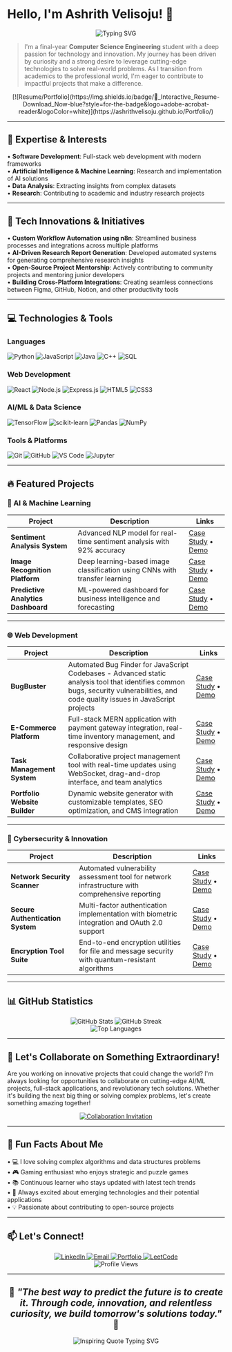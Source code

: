 # Hello, I'm Ashrith Velisoju! 👋

<div align="center">
  <img src="https://readme-typing-svg.herokuapp.com?font=Fira+Code&pause=1000&color=36BCF7&width=435&lines=Computer+Science+Engineering+Student;AI+%26+ML+Enthusiast;Full-Stack+Developer;Innovation+Driven+Problem+Solver" alt="Typing SVG" />
</div>

> I'm a final-year **Computer Science Engineering** student with a deep passion for technology and innovation. My journey has been driven by curiosity and a strong desire to leverage cutting-edge technologies to solve real-world problems. As I transition from academics to the professional world, I'm eager to contribute to impactful projects that make a difference.

<div align="center">
  [![Resume/Portfolio](https://img.shields.io/badge/📄_Interactive_Resume-Download_Now-blue?style=for-the-badge&logo=adobe-acrobat-reader&logoColor=white)](https://ashrithvelisoju.github.io/Portfolio/)
</div>

---

## 🚀 Expertise & Interests

• **Software Development**: Full-stack web development with modern frameworks  
• **Artificial Intelligence & Machine Learning**: Research and implementation of AI solutions  
• **Data Analysis**: Extracting insights from complex datasets  
• **Research**: Contributing to academic and industry research projects

---

## 🔬 Tech Innovations & Initiatives

• **Custom Workflow Automation using n8n**: Streamlined business processes and integrations across multiple platforms  
• **AI-Driven Research Report Generation**: Developed automated systems for generating comprehensive research insights  
• **Open-Source Project Mentorship**: Actively contributing to community projects and mentoring junior developers  
• **Building Cross-Platform Integrations**: Creating seamless connections between Figma, GitHub, Notion, and other productivity tools

---

## 💻 Technologies & Tools

### Languages

<p>
<img alt="Python" src="https://img.shields.io/badge/python-3670A0?style=for-the-badge&logo=python&logoColor=ffdd54" />
<img alt="JavaScript" src="https://img.shields.io/badge/javascript-%23323330.svg?style=for-the-badge&logo=javascript&logoColor=%23F7DF1E" />
<img alt="Java" src="https://img.shields.io/badge/java-%23ED8B00.svg?style=for-the-badge&logo=openjdk&logoColor=white" />
<img alt="C++" src="https://img.shields.io/badge/c++-%2300599C.svg?style=for-the-badge&logo=c%2B%2B&logoColor=white" />
<img alt="SQL" src="https://img.shields.io/badge/sql-%2307405e.svg?style=for-the-badge&logo=sqlite&logoColor=white" />
</p>

### Web Development

<p>
<img alt="React" src="https://img.shields.io/badge/react-%2320232a.svg?style=for-the-badge&logo=react&logoColor=%2361DAFB" />
<img alt="Node.js" src="https://img.shields.io/badge/node.js-6DA55F?style=for-the-badge&logo=node.js&logoColor=white" />
<img alt="Express.js" src="https://img.shields.io/badge/express.js-%23404d59.svg?style=for-the-badge&logo=express&logoColor=%2361DAFB" />
<img alt="HTML5" src="https://img.shields.io/badge/html5-%23E34F26.svg?style=for-the-badge&logo=html5&logoColor=white" />
<img alt="CSS3" src="https://img.shields.io/badge/css3-%231572B6.svg?style=for-the-badge&logo=css3&logoColor=white" />
</p>

### AI/ML & Data Science

<p>
<img alt="TensorFlow" src="https://img.shields.io/badge/TensorFlow-%23FF6F00.svg?style=for-the-badge&logo=TensorFlow&logoColor=white" />
<img alt="scikit-learn" src="https://img.shields.io/badge/scikit--learn-%23F7931E.svg?style=for-the-badge&logo=scikit-learn&logoColor=white" />
<img alt="Pandas" src="https://img.shields.io/badge/pandas-%23150458.svg?style=for-the-badge&logo=pandas&logoColor=white" />
<img alt="NumPy" src="https://img.shields.io/badge/numpy-%23013243.svg?style=for-the-badge&logo=numpy&logoColor=white" />
</p>

### Tools & Platforms

<p>
<img alt="Git" src="https://img.shields.io/badge/git-%23F05033.svg?style=for-the-badge&logo=git&logoColor=white" />
<img alt="GitHub" src="https://img.shields.io/badge/github-%23121011.svg?style=for-the-badge&logo=github&logoColor=white" />
<img alt="VS Code" src="https://img.shields.io/badge/Visual%20Studio%20Code-0078d7.svg?style=for-the-badge&logo=visual-studio-code&logoColor=white" />
<img alt="Jupyter" src="https://img.shields.io/badge/jupyter-%23FA0F00.svg?style=for-the-badge&logo=jupyter&logoColor=white" />
</p>

---

## 🔥 Featured Projects

### 🤖 AI & Machine Learning

| Project | Description | Links |
|---------|-------------|-------|
| **Sentiment Analysis System** | Advanced NLP model for real-time sentiment analysis with 92% accuracy | [Case Study](https://github.com/ashrithvelisoju) • [Demo](https://github.com/ashrithvelisoju) |
| **Image Recognition Platform** | Deep learning-based image classification using CNNs with transfer learning | [Case Study](https://github.com/ashrithvelisoju) • [Demo](https://github.com/ashrithvelisoju) |
| **Predictive Analytics Dashboard** | ML-powered dashboard for business intelligence and forecasting | [Case Study](https://github.com/ashrithvelisoju) • [Demo](https://github.com/ashrithvelisoju) |

---

### 🌐 Web Development

| Project | Description | Links |
|---------|-------------|-------|
| **BugBuster** | Automated Bug Finder for JavaScript Codebases - Advanced static analysis tool that identifies common bugs, security vulnerabilities, and code quality issues in JavaScript projects | [Case Study](https://github.com/ashrithvelisoju) • [Demo](https://github.com/ashrithvelisoju) |
| **E-Commerce Platform** | Full-stack MERN application with payment gateway integration, real-time inventory management, and responsive design | [Case Study](https://github.com/ashrithvelisoju) • [Demo](https://github.com/ashrithvelisoju) |
| **Task Management System** | Collaborative project management tool with real-time updates using WebSocket, drag-and-drop interface, and team analytics | [Case Study](https://github.com/ashrithvelisoju) • [Demo](https://github.com/ashrithvelisoju) |
| **Portfolio Website Builder** | Dynamic website generator with customizable templates, SEO optimization, and CMS integration | [Case Study](https://github.com/ashrithvelisoju) • [Demo](https://github.com/ashrithvelisoju) |

---

### 🔐 Cybersecurity & Innovation

| Project | Description | Links |
|---------|-------------|-------|
| **Network Security Scanner** | Automated vulnerability assessment tool for network infrastructure with comprehensive reporting | [Case Study](https://github.com/ashrithvelisoju) • [Demo](https://github.com/ashrithvelisoju) |
| **Secure Authentication System** | Multi-factor authentication implementation with biometric integration and OAuth 2.0 support | [Case Study](https://github.com/ashrithvelisoju) • [Demo](https://github.com/ashrithvelisoju) |
| **Encryption Tool Suite** | End-to-end encryption utilities for file and message security with quantum-resistant algorithms | [Case Study](https://github.com/ashrithvelisoju) • [Demo](https://github.com/ashrithvelisoju) |

---

## 📊 GitHub Statistics

<div align="center">
  <img src="https://github-readme-stats.vercel.app/api?username=ashrithvelisoju&show_icons=true&theme=radical" alt="GitHub Stats" />
  <img src="https://github-readme-streak-stats.herokuapp.com/?user=ashrithvelisoju&theme=radical" alt="GitHub Streak" />
</div>

<div align="center">
  <img src="https://github-readme-stats.vercel.app/api/top-langs/?username=ashrithvelisoju&layout=compact&theme=radical" alt="Top Languages" />
</div>

---

## 🤝 Let's Collaborate on Something Extraordinary!

Are you working on innovative projects that could change the world? I'm always looking for opportunities to collaborate on cutting-edge AI/ML projects, full-stack applications, and revolutionary tech solutions. Whether it's building the next big thing or solving complex problems, let's create something amazing together!

<div align="center">
  <a href="#">
    <img src="https://img.shields.io/badge/🚀_Open_for_Collaboration-Let's_Build_Something_Amazing!-brightgreen?style=for-the-badge" alt="Collaboration Invitation" />
  </a>
</div>

---

## 🌟 Fun Facts About Me

• 💻 I love solving complex algorithms and data structures problems  
• 🎮 Gaming enthusiast who enjoys strategic and puzzle games  
• 📚 Continuous learner who stays updated with latest tech trends  
• 🎯 Always excited about emerging technologies and their potential applications  
• 💡 Passionate about contributing to open-source projects

---

## 📫 Let's Connect!

<div align="center">
  <a href="https://www.linkedin.com/in/ashrithvelisoju/">
    <img src="https://img.shields.io/badge/LinkedIn-0077B5?style=for-the-badge&logo=linkedin&logoColor=white" alt="LinkedIn" />
  </a>
  <a href="mailto:ashrithvelisoju@gmail.com">
    <img src="https://img.shields.io/badge/Gmail-D14836?style=for-the-badge&logo=gmail&logoColor=white" alt="Email" />
  </a>
  <a href="https://ashrithvelisoju.github.io/">
    <img src="https://img.shields.io/badge/Portfolio-FF5722?style=for-the-badge&logo=todoist&logoColor=white" alt="Portfolio" />
  </a>
  <a href="https://leetcode.com/ashrithvelisoju">
    <img src="https://img.shields.io/badge/LeetCode-000000?style=for-the-badge&logo=LeetCode&logoColor=#d16c06" alt="LeetCode" />
  </a>
</div>

<div align="center">
  <img src="https://komarev.com/ghpvc/?username=ashrithvelisoju&color=brightgreen&style=flat-square&label=Profile+Views" alt="Profile Views" />
</div>

---

<div align="center">

## 💫 *"The best way to predict the future is to create it. Through code, innovation, and relentless curiosity, we build tomorrow's solutions today."* 💫

<img src="https://readme-typing-svg.herokuapp.com?font=Fira+Code&pause=1000&color=36BCF7&center=true&width=600&lines=Turning+Ideas+Into+Reality;Through+Code+and+Innovation;Building+The+Future%2C+One+Commit+At+A+Time" alt="Inspiring Quote Typing SVG" />

</div>
